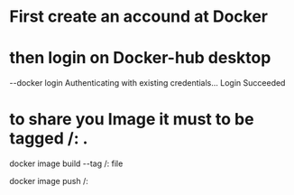 # First create an accound at Docker 
# then login on Docker-hub desktop 
--docker login       Authenticating with existing credentials...    Login Succeeded

# to share you Image it must to be tagged  <docker hub username>/<image name>:<image tag> .
docker image build --tag <username>/<reponame>:<image tag> file 

docker image push <username>/<image repository>:<image tag>